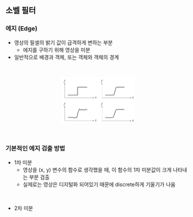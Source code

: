 ## 소벨 필터
### 에지 (Edge)
- 영상의 필셀의 밝기 값이 급격하게 변하는 부분
    - 에지를 구하기 위해 영상을 미분
- 일반적으로 배경과 객체, 또는 객체와 객체의 경계

<br>

<p align=center><img src="./images/3/1.png" width=40%></p>

<br>

### 기본적인 에지 검출 방법
- 1차 미분 
    - 영상을 (x, y) 변수의 함수로 생각했을 때, 이 함수의 1차 미분값이 크게 나타내는 부분 검출
    - 실제로는 영상은 디지털화 되어있기 때문에 discrete하게 기울기가 나움

<br>

- 2차 미분 
